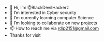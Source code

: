 - 👋 Hi, I’m @BlackDevilHackerz
- 👀 I’m interested in Cyber security
- 🌱 I’m currently learning computer Science
- 💞️ I’m looking to collaborate on new projects
- 📫 How to reach me via rdip2151@gmail.com
- Thanks for visit

<!---
BlackDevilHackerz/BlackDevilHackerz is a ✨ special ✨ repository because its `README.md` (this file) appears on your GitHub profile.
You can click the Preview link to take a look at your changes.
--->
